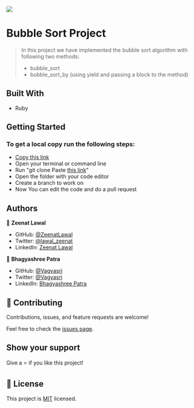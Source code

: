 ![](https://img.shields.io/badge/Microverse-blueviolet)

# Bubble Sort Project

> In this project we have implemented the bubble sort algorithm with following two methods:
> - bubble_sort 
> - bubble_sort_by (using yield and passing a block to the method)

## Built With

- Ruby


## Getting Started

### To get a local copy run the following steps:

- [Copy this link](https://github.com/ZeenatLawal/bubble-sort)
- Open your terminal or command line
- Run "git clone Paste [this link](https://github.com/ZeenatLawal/bubble-sort)"
- Open the folder with your code editor
- Create a branch to work on
- Now You can edit the code and do a pull request

## Authors

👤 **Zeenat Lawal**

- GitHub: [@ZeenatLawal](https://github.com/ZeenatLawal)
- Twitter: [@lawal_zeenat](https://twitter.com/lawal_zeenat)
- LinkedIn: [Zeenat Lawal](https://www.linkedin.com/in/zeenatlawal/)

👤 **Bhagyashree Patra**

- GitHub: [@Vagyasri](https://github.com/Vagyasri)
- Twitter: [@Vagyasri](https://twitter.com/Vagyasri)
- LinkedIn: [Bhagyashree Patra](https://www.linkedin.com/in/bhagyashree-patra-029bb059/)

## 🤝 Contributing

Contributions, issues, and feature requests are welcome!

Feel free to check the [issues page](https://github.com/ZeenatLawal/bubble-sort/issues).

## Show your support

Give a ⭐️ if you like this project!

## 📝 License

This project is [MIT](./MIT.md) licensed.
